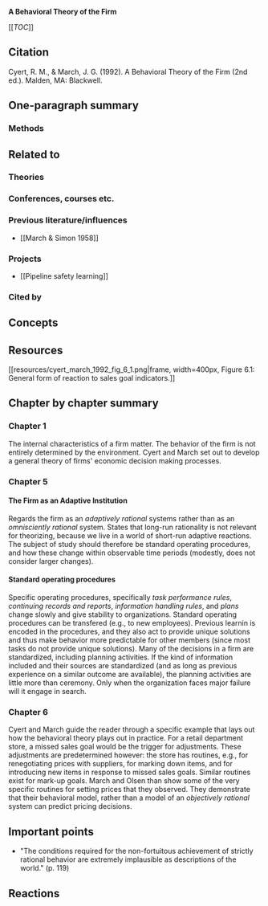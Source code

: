 **A Behavioral Theory of the Firm**

[[_TOC_]]

## Citation
Cyert, R. M., & March, J. G. (1992). A Behavioral Theory of the Firm (2nd ed.). Malden, MA: Blackwell.

## One-paragraph summary

### Methods

## Related to   

### Theories

### Conferences, courses etc.

### Previous literature/influences
* [[March & Simon 1958]]

### Projects
* [[Pipeline safety learning]]

### Cited by

## Concepts

## Resources

[[resources/cyert_march_1992_fig_6_1.png|frame, width=400px, Figure 6.1: General form of reaction to sales goal indicators.]]

## Chapter by chapter summary

### Chapter 1

The internal characteristics of a firm matter. The behavior of the firm is not entirely determined by the environment. Cyert and March set out to develop a general theory of firms' economic decision making processes.

### Chapter 5

#### The Firm as an Adaptive Institution

Regards the firm as an _adaptively rational_ systems rather than as an _omnisciently rational_ system. States that long-run rationality is not relevant for theorizing, because we live in a world of short-run adaptive reactions. The subject of study should therefore be standard operating procedures, and how these change within observable time periods (modestly, does not consider larger changes).

#### Standard operating procedures

Specific operating procedures, specifically _task performance rules_, _continuing records and reports_, _information handling rules_, and _plans_ change slowly and give stability to organizations. Standard operating procedures can be transfered (e.g., to new employees). Previous learnin is encoded in the procedures, and they also act to provide unique solutions and thus make behavior more predictable for other members (since most tasks do not provide unique solutions). Many of the decisions in a firm are standardized, including planning activities. If the kind of information included and their sources are standardized (and as long as previous experience on a similar outcome are available), the planning activities are little more than ceremony. Only when the organization faces major failure will it engage in search.

### Chapter 6

Cyert and March guide the reader through a specific example that lays out how the behavioral theory plays out in practice. For a retail department store, a missed sales goal would be the trigger for adjustments. These adjustments are predetermined however: the store has routines, e.g., for renegotiating prices with suppliers, for marking down items, and for introducing new items in response to missed sales goals. Similar routines exist for mark-up goals. March and Olsen than show some of the very specific routines for setting prices that they observed. They demonstrate that their behavioral model, rather than a model of an *objectively rational* system can predict pricing decisions.

## Important points
* "The conditions required for the non-fortuitous achievement of strictly rational behavior are extremely implausible as descriptions of the world." (p. 119)

## Reactions
